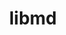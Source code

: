 ---
title: "libmd"
layout: cache
categories: [package, develop-2024-03-03]
meta: {"versions": ["1.0.4"], "compilers": ["cce@=15.0.1", "gcc@=10.3.0", "gcc@=11.1.0", "gcc@=11.4.0", "gcc@=12.3.0", "gcc@=7.3.1", "gcc@=7.5.0", "gcc@=9.4.0", "oneapi@=2024.0.0"], "oss": ["amzn2", "rhel8", "sle_hpc15", "ubuntu18.04", "ubuntu20.04", "ubuntu22.04"], "platforms": ["linux"], "targets": ["aarch64", "neoverse_n1", "neoverse_v1", "neoverse_v2", "ppc64le", "x86_64_v3", "x86_64_v4", "zen4"], "stacks": ["aws-isc", "aws-isc-aarch64", "build_systems", "data-vis-sdk", "developer-tools", "e4s", "e4s-cray-rhel", "e4s-cray-sles", "e4s-neoverse-v2", "e4s-neoverse_v1", "e4s-oneapi", "e4s-power", "e4s-rocm-external", "ml-linux-x86_64-cpu", "ml-linux-x86_64-cuda", "ml-linux-x86_64-rocm", "radiuss", "radiuss-aws", "radiuss-aws-aarch64", "root", "tutorial"], "num_specs": 13, "num_specs_by_stack": {"radiuss-aws-aarch64": 2, "root": 13, "aws-isc-aarch64": 2, "radiuss-aws": 1, "aws-isc": 1, "e4s-cray-rhel": 1, "e4s-cray-sles": 1, "e4s-power": 1, "radiuss": 1, "build_systems": 1, "developer-tools": 1, "data-vis-sdk": 1, "e4s-neoverse_v1": 1, "e4s-neoverse-v2": 1, "ml-linux-x86_64-rocm": 1, "tutorial": 2, "ml-linux-x86_64-cuda": 1, "ml-linux-x86_64-cpu": 1, "e4s": 1, "e4s-rocm-external": 1, "e4s-oneapi": 1}}
spec_details: [{"hash": "owbex7jmtuiydno5yz5b2ync6ufx22gz", "compiler": "gcc@=7.3.1", "versions": ["1.0.4"], "os": "amzn2", "platform": "linux", "target": "aarch64", "variants": ["build_system=autotools"], "stacks": ["radiuss-aws-aarch64", "root", "aws-isc-aarch64"], "size": "-", "tarball": "https://binaries.spack.io/releases/develop-2024-03-03/build_cache/linux-amzn2-aarch64/gcc-7.3.1/libmd-1.0.4/linux-amzn2-aarch64-gcc-7.3.1-libmd-1.0.4-owbex7jmtuiydno5yz5b2ync6ufx22gz.spack"}, {"hash": "uekpilgejim5l6uwamqyzvd4sfdljieb", "compiler": "gcc@=7.3.1", "versions": ["1.0.4"], "os": "amzn2", "platform": "linux", "target": "neoverse_n1", "variants": ["build_system=autotools"], "stacks": ["radiuss-aws-aarch64", "root", "aws-isc-aarch64"], "size": "-", "tarball": "https://binaries.spack.io/releases/develop-2024-03-03/build_cache/linux-amzn2-neoverse_n1/gcc-7.3.1/libmd-1.0.4/linux-amzn2-neoverse_n1-gcc-7.3.1-libmd-1.0.4-uekpilgejim5l6uwamqyzvd4sfdljieb.spack"}, {"hash": "knte5udeequriqg3pe4fwl4sp45qfsd7", "compiler": "gcc@=7.3.1", "versions": ["1.0.4"], "os": "amzn2", "platform": "linux", "target": "x86_64_v3", "variants": ["build_system=autotools"], "stacks": ["radiuss-aws", "root", "aws-isc"], "size": "-", "tarball": "https://binaries.spack.io/releases/develop-2024-03-03/build_cache/linux-amzn2-x86_64_v3/gcc-7.3.1/libmd-1.0.4/linux-amzn2-x86_64_v3-gcc-7.3.1-libmd-1.0.4-knte5udeequriqg3pe4fwl4sp45qfsd7.spack"}, {"hash": "vq2cn2t2cdlkh4jyrs5cieipo4xrxlsr", "compiler": "cce@=15.0.1", "versions": ["1.0.4"], "os": "rhel8", "platform": "linux", "target": "zen4", "variants": ["build_system=autotools"], "stacks": ["root", "e4s-cray-rhel"], "size": "-", "tarball": "https://binaries.spack.io/releases/develop-2024-03-03/build_cache/linux-rhel8-zen4/cce-15.0.1/libmd-1.0.4/linux-rhel8-zen4-cce-15.0.1-libmd-1.0.4-vq2cn2t2cdlkh4jyrs5cieipo4xrxlsr.spack"}, {"hash": "3ens7nnknzs5eiqcveb2dknu3blxdoox", "compiler": "gcc@=10.3.0", "versions": ["1.0.4"], "os": "sle_hpc15", "platform": "linux", "target": "x86_64_v4", "variants": ["build_system=autotools"], "stacks": ["e4s-cray-sles", "root"], "size": "-", "tarball": "https://binaries.spack.io/releases/develop-2024-03-03/build_cache/linux-sle_hpc15-x86_64_v4/gcc-10.3.0/libmd-1.0.4/linux-sle_hpc15-x86_64_v4-gcc-10.3.0-libmd-1.0.4-3ens7nnknzs5eiqcveb2dknu3blxdoox.spack"}, {"hash": "2p5ac5vufx6a7z5zmd5n6vrke6fhcrhp", "compiler": "gcc@=9.4.0", "versions": ["1.0.4"], "os": "ubuntu20.04", "platform": "linux", "target": "ppc64le", "variants": ["build_system=autotools"], "stacks": ["e4s-power", "root"], "size": "-", "tarball": "https://binaries.spack.io/releases/develop-2024-03-03/build_cache/linux-ubuntu20.04-ppc64le/gcc-9.4.0/libmd-1.0.4/linux-ubuntu20.04-ppc64le-gcc-9.4.0-libmd-1.0.4-2p5ac5vufx6a7z5zmd5n6vrke6fhcrhp.spack"}, {"hash": "6rrohcunsx6ioetijuvq7et35hgubtuo", "compiler": "gcc@=7.5.0", "versions": ["1.0.4"], "os": "ubuntu18.04", "platform": "linux", "target": "x86_64_v3", "variants": ["build_system=autotools"], "stacks": ["radiuss", "root", "build_systems", "developer-tools"], "size": "-", "tarball": "https://binaries.spack.io/releases/develop-2024-03-03/build_cache/linux-ubuntu18.04-x86_64_v3/gcc-7.5.0/libmd-1.0.4/linux-ubuntu18.04-x86_64_v3-gcc-7.5.0-libmd-1.0.4-6rrohcunsx6ioetijuvq7et35hgubtuo.spack"}, {"hash": "7jdaymzva67yokhczonyueaauupinisx", "compiler": "gcc@=11.1.0", "versions": ["1.0.4"], "os": "ubuntu20.04", "platform": "linux", "target": "x86_64_v3", "variants": ["build_system=autotools"], "stacks": ["data-vis-sdk", "root"], "size": "-", "tarball": "https://binaries.spack.io/releases/develop-2024-03-03/build_cache/linux-ubuntu20.04-x86_64_v3/gcc-11.1.0/libmd-1.0.4/linux-ubuntu20.04-x86_64_v3-gcc-11.1.0-libmd-1.0.4-7jdaymzva67yokhczonyueaauupinisx.spack"}, {"hash": "ucai24vlg37doslms77cmajgadusexc2", "compiler": "gcc@=11.4.0", "versions": ["1.0.4"], "os": "ubuntu22.04", "platform": "linux", "target": "neoverse_v1", "variants": ["build_system=autotools"], "stacks": ["root", "e4s-neoverse_v1"], "size": "-", "tarball": "https://binaries.spack.io/releases/develop-2024-03-03/build_cache/linux-ubuntu22.04-neoverse_v1/gcc-11.4.0/libmd-1.0.4/linux-ubuntu22.04-neoverse_v1-gcc-11.4.0-libmd-1.0.4-ucai24vlg37doslms77cmajgadusexc2.spack"}, {"hash": "a4s5xkkqldf4dp5zwuahloz3m45i5qnm", "compiler": "gcc@=11.4.0", "versions": ["1.0.4"], "os": "ubuntu22.04", "platform": "linux", "target": "neoverse_v2", "variants": ["build_system=autotools"], "stacks": ["root", "e4s-neoverse-v2"], "size": "-", "tarball": "https://binaries.spack.io/releases/develop-2024-03-03/build_cache/linux-ubuntu22.04-neoverse_v2/gcc-11.4.0/libmd-1.0.4/linux-ubuntu22.04-neoverse_v2-gcc-11.4.0-libmd-1.0.4-a4s5xkkqldf4dp5zwuahloz3m45i5qnm.spack"}, {"hash": "mnxtea4h3pf7ukt5aohw3domwpe5ijkw", "compiler": "gcc@=11.4.0", "versions": ["1.0.4"], "os": "ubuntu22.04", "platform": "linux", "target": "x86_64_v3", "variants": ["build_system=autotools"], "stacks": ["ml-linux-x86_64-rocm", "tutorial", "ml-linux-x86_64-cuda", "root", "ml-linux-x86_64-cpu", "e4s", "e4s-rocm-external"], "size": "-", "tarball": "https://binaries.spack.io/releases/develop-2024-03-03/build_cache/linux-ubuntu22.04-x86_64_v3/gcc-11.4.0/libmd-1.0.4/linux-ubuntu22.04-x86_64_v3-gcc-11.4.0-libmd-1.0.4-mnxtea4h3pf7ukt5aohw3domwpe5ijkw.spack"}, {"hash": "efpxyavprkw3uwq6eaoez4c3ufkudfhu", "compiler": "oneapi@=2024.0.0", "versions": ["1.0.4"], "os": "ubuntu22.04", "platform": "linux", "target": "x86_64_v3", "variants": ["build_system=autotools"], "stacks": ["root", "e4s-oneapi"], "size": "-", "tarball": "https://binaries.spack.io/releases/develop-2024-03-03/build_cache/linux-ubuntu22.04-x86_64_v3/oneapi-2024.0.0/libmd-1.0.4/linux-ubuntu22.04-x86_64_v3-oneapi-2024.0.0-libmd-1.0.4-efpxyavprkw3uwq6eaoez4c3ufkudfhu.spack"}, {"hash": "a4uyoovtsj53elehnwa2kqhlm2wrnt6e", "compiler": "gcc@=12.3.0", "versions": ["1.0.4"], "os": "ubuntu22.04", "platform": "linux", "target": "x86_64_v3", "variants": ["build_system=autotools"], "stacks": ["root", "tutorial"], "size": "-", "tarball": "https://binaries.spack.io/releases/develop-2024-03-03/build_cache/linux-ubuntu22.04-x86_64_v3/gcc-12.3.0/libmd-1.0.4/linux-ubuntu22.04-x86_64_v3-gcc-12.3.0-libmd-1.0.4-a4uyoovtsj53elehnwa2kqhlm2wrnt6e.spack"}]
---